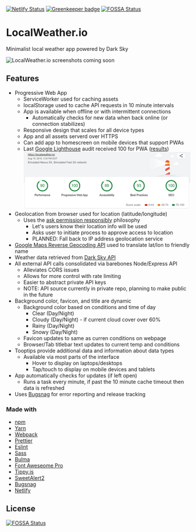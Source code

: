 [![Netlify Status](https://api.netlify.com/api/v1/badges/91ecd22f-e283-48e1-ab1a-925a57b8dc42/deploy-status)](https://app.netlify.com/sites/localweather-io/deploys) [![Greenkeeper badge](https://badges.greenkeeper.io/mikesprague/localweather-io.svg)](https://greenkeeper.io/) [![FOSSA Status](https://app.fossa.io/api/projects/git%2Bgithub.com%2Fmikesprague%2Flocalweather-io.svg?type=shield)](https://app.fossa.io/projects/git%2Bgithub.com%2Fmikesprague%2Flocalweather-io?ref=badge_shield)

# LocalWeather.io

Minimalist local weather app powered by Dark Sky

![LocalWeather.io screenshots coming soon](link_to_screenshot_here)

## Features

- Progressive Web App
  - ServiceWorker used for caching assets
  - localStorage used to cache API requests in 10 minute intervals
  - App is available when offline or with intermittent connections
    - Automatically checks for new data when back online (or connection stabilizes)
  - Responsive design that scales for all device types
  - App and all assets serverd over HTTPS
  - Can add app to homescreen on mobile devices that support PWAs
  - Last [Google Lighthouse](https://developers.google.com/web/tools/lighthouse/) audit received 100 for PWA ([results](https://googlechrome.github.io/lighthouse/viewer/?gist=489395d8244be998899fea23639fc6ba))
    [![Google Lighthouse Scores](lighthouse-scores-20180819.png)](https://googlechrome.github.io/lighthouse/viewer/?gist=489395d8244be998899fea23639fc6ba)
- Geolocation from browser used for location (latitude/longitude)
  - Uses the [ask permission responsibly](https://developers.google.com/web/fundamentals/native-hardware/user-location/#ask_permission_responsibly) philosophy
    - Let's users know their location info will be used
    - Asks user to initiate process to approve access to location
    - PLANNED: Fall back to IP address geolocation service
- [Google Maps Reverse Geocoding API](https://developers.google.com/maps/documentation/geocoding/start) used to translate lat/lon to friendly name
- Weather data retrieved from [Dark Sky API](https://darksky.net/dev)
- All external API calls consolidated via barebones Node/Express API
  - Alleviates CORS issues
  - Allows for more control with rate limiting
  - Easier to abstract private API keys
  - NOTE: API source currently in private repo, planning to make public in the future
- Background color, favicon, and title are dynamic
  - Background color based on conditions and time of day
    - Clear (Day/Night)
    - Cloudy (Day/Night) - if current cloud cover over 60%
    - Rainy (Day/Night)
    - Snowy (Day/Night)
  - Favicon updates to same as curren conditions on webpage
  - Browser/Tab titlebar text updates to current temp and conditions
- Tooptips provide additional data and information about data types
  - Available via most parts of the interface
    - Hover to display on laptops/desktops
    - Tap/touch to display on mobile devices and tablets
- App automatically checks for updates (if left open)
  - Runs a task every minute, if past the 10 minute cache timeout then data is refreshed
- Uses [Bugsnag](https://bugsnag.com/) for error reporting and release tracking

### Made with

- [npm](https://www.npmjs.com/)
- [Yarn](https://yarnpkg.com/)
- [Webpack](https://webpack.js.org/)
- [Prettier](https://prettier.io/)
- [Eslint](https://eslint.org/)
- [Sass](https://sass-lang.com/)
- [Bulma](https://bulma.io/)
- [Font Aweseome Pro](https://fontawesome.com/pro/)
- [Tippy.js](https://atomiks.github.io/tippyjs/)
- [SweetAlert2](https://sweetalert2.github.io/)
- [Bugsnag](https://www.bugsnag.com/)
- [Netlify](https://www.netlify.com/)


## License
[![FOSSA Status](https://app.fossa.io/api/projects/git%2Bgithub.com%2Fmikesprague%2Flocalweather-io.svg?type=large)](https://app.fossa.io/projects/git%2Bgithub.com%2Fmikesprague%2Flocalweather-io?ref=badge_large)
